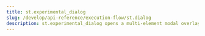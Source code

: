 ```yaml
---
title: st.experimental_dialog
slug: /develop/api-reference/execution-flow/st.dialog
description: st.experimental_dialog opens a multi-element modal overlay
---
```


<Autofunction function="streamlit.dialog" oldName="streamlit.experimental_dialog" />
